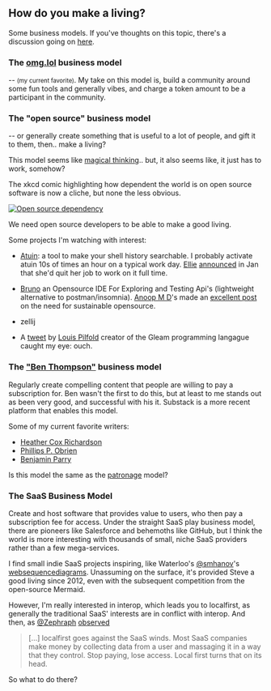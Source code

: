 ## How do you make a living?

Some business models. If you've thoughts on this topic, there's a discussion
going on [here](https://x.com/cablelounger/status/1801611772564062508).

### The [omg.lol](https://home.omg.lol) business model

-- <small>(my current favorite)</small>. My take on this model is, build a
community around some fun tools and generally vibes, and charge a token amount
to be a participant in the community.

### The "open source" business model 

-- or generally create something that is useful to a lot of people, and gift it
to them, then.. make a living?

This model seems like [magical
thinking](https://www.youtube.com/watch?v=tO5sxLapAts).. but, it also seems
like, it just has to work, somehow?

The xkcd comic highlighting how dependent
the world is on open source software is now a cliche, but none the less
obvious.

[![Open source dependency](https://imgs.xkcd.com/comics/dependency.png)](https://xkcd.com/2347/)

We need open source developers to be able to make a good living.

Some projects I'm watching with interest:

- [Atuin](https://atuin.sh): a tool to make your shell history searchable. I
  probably activate atuin 10s of times an hour on a typical work day.
  [Ellie](https://x.com/ellie_huxtable)
  [announced](https://ellie.wtf/posts/i-quit-my-job-to-work-full-time-on-my-open-source-project)
  in Jan that she'd quit her job to work on it full time.

- [Bruno](https://github.com/usebruno/bruno) an Opensource IDE For Exploring
  and Testing Api's (lightweight alternative to postman/insomnia). [Anoop M
  D](https://github.com/helloanoop)'s made an [excellent
  post](https://github.com/usebruno/bruno/discussions/269) on the need for
  sustainable opensource.

- zellij

- A [tweet](https://x.com/louispilfold/status/1817870737165664604) by [Louis Pilfold](https://x.com/louispilfold) creator of the Gleam
  programming langague caught my eye: ouch.

### The ["Ben Thompson"](https://stratechery.com) business model

Regularly create compelling content that people are willing to pay a
subscription for. Ben wasn't the first to do this, but at least to me stands
out as been very good, and successful with his it. Substack is a more recent
platform that enables this model.

Some of my current favorite writers:

- [Heather Cox Richardson](https://heathercoxrichardson.substack.com)
- [Phillips P. Obrien](https://phillipspobrien.substack.com)
- [Benjamin Parry](https://www.skillfulnotes.com)

Is this model the same as the [patronage](https://www.patreon.com) model?

### The SaaS Business Model

Create and host software that provides value to users, who then pay a
subscription fee for access. Under the straight SaaS play business model, there
are pioneers like Salesforce and behemoths like GitHub, but I think the world
is more interesting with thousands of small, niche SaaS providers rather than a
few mega-services.

I find small indie SaaS projects inspiring, like Waterloo's
[@smhanov](https://x.com/smhanov)'s
[websequencediagrams](https://websequencediagrams.com). Unassuming on the
surface, it's provided Steve a good living since 2012, even with the subsequent
competition from the open-source Mermaid.

However, I'm really interested in interop, which leads you to localfirst, as
generally the traditional SaaS' interests are in conflict with interop. And
then, as [@Zephraph](https://x.com/Zephraph)
[observed](https://x.com/Zephraph/status/1798418469110902849)

> [...] localfirst goes against the SaaS winds. Most SaaS companies make money by
collecting data from a user and massaging it in a way that they control.
Stop paying, lose access. Local first turns that on its head.

So what to do there?
